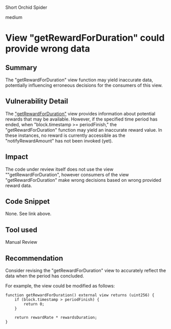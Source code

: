 Short Orchid Spider

medium

# View "getRewardForDuration" could provide wrong data

## Summary
The "getRewardForDuration" view function may yield inaccurate data, potentially influencing erroneous decisions for the consumers of this view.

## Vulnerability Detail
The ["getRewardForDuration"](https://github.com/sherlock-audit/2023-12-truflation/blob/main/truflation-contracts/src/staking/VirtualStakingRewards.sol#L100) view provides information about potential rewards that may be available. However, if the specified time period has ended, when "block.timestamp >= periodFinish," the "getRewardForDuration" function may yield an inaccurate reward value. In these instances, no reward is currently accessible as the "notifyRewardAmount" has not been invoked (yet).

## Impact
The code under review itself does not use the view ""getRewardForDuration", however consumers of the view "getRewardForDuration" make wrong decisions based on wrong provided reward data.

## Code Snippet
None. See link above.

## Tool used
Manual Review

## Recommendation
Consider revising the "getRewardForDuration" view to accurately reflect the data when the period has concluded. 

For example, the view could be modified as follows:

```solidity
function getRewardForDuration() external view returns (uint256) {
    if (block.timestamp > periodFinish) {
        return 0;
    }

    return rewardRate * rewardsDuration;
}
```